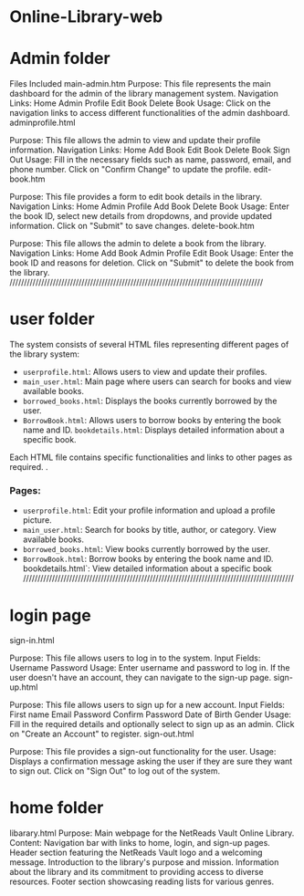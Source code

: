 # Online-Library-web

# Admin folder
Files Included
main-admin.htm
Purpose: This file represents the main dashboard for the admin of the library management system.
Navigation Links:
Home
Admin Profile
Edit Book
Delete Book
Usage: Click on the navigation links to access different functionalities of the admin dashboard.
adminprofile.html

Purpose: This file allows the admin to view and update their profile information.
Navigation Links:
Home
Add Book
Edit Book
Delete Book
Sign Out
Usage: Fill in the necessary fields such as name, password, email, and phone number. Click on "Confirm Change" to update the profile.
edit-book.htm

Purpose: This file provides a form to edit book details in the library.
Navigation Links:
Home
Admin Profile
Add Book
Delete Book
Usage: Enter the book ID, select new details from dropdowns, and provide updated information. Click on "Submit" to save changes.
delete-book.htm

Purpose: This file allows the admin to delete a book from the library.
Navigation Links:
Home
Add Book
Admin Profile
Edit Book
Usage: Enter the book ID and reasons for deletion. Click on "Submit" to delete the book from the library.
////////////////////////////////////////////////////////////////////////////////////////
# user folder

The system consists of several HTML files representing different pages of the library system:

- `userprofile.html`: Allows users to view and update their profiles.
- `main_user.html`: Main page where users can search for books and view available books.
- `borrowed_books.html`: Displays the books currently borrowed by the user.
- `BorrowBook.html`: Allows users to borrow books by entering the book name and ID.
`bookdetails.html`: Displays detailed information about a specific book.

Each HTML file contains specific functionalities and links to other pages as required.
.
### Pages:
- `userprofile.html`: Edit your profile information and upload a profile picture.
- `main_user.html`: Search for books by title, author, or category. View available books.
- `borrowed_books.html`: View books currently borrowed by the user.
- `BorrowBook.html`: Borrow books by entering the book name and ID.
bookdetails.html`: View detailed information about a specific book
//////////////////////////////////////////////////////////////////////////////////////////////

# login page

sign-in.html

Purpose: This file allows users to log in to the system.
Input Fields:
Username
Password
Usage: Enter username and password to log in. If the user doesn't have an account, they can navigate to the sign-up page.
sign-up.html

Purpose: This file allows users to sign up for a new account.
Input Fields:
First name
Email
Password
Confirm Password
Date of Birth
Gender
Usage: Fill in the required details and optionally select to sign up as an admin. Click on "Create an Account" to register.
sign-out.html

Purpose: This file provides a sign-out functionality for the user.
Usage: Displays a confirmation message asking the user if they are sure they want to sign out. Click on "Sign Out" to log out of the system.

# home folder
libarary.html
Purpose: Main webpage for the NetReads Vault Online Library.
Content:
Navigation bar with links to home, login, and sign-up pages.
Header section featuring the NetReads Vault logo and a welcoming message.
Introduction to the library's purpose and mission.
Information about the library and its commitment to providing access to diverse resources.
Footer section showcasing reading lists for various genres.
